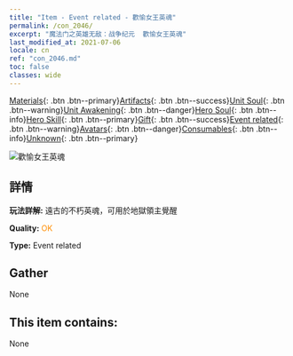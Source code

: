 ```yaml
---
title: "Item - Event related - 歡愉女王英魂"
permalink: /con_2046/
excerpt: "魔法门之英雄无敌：战争纪元  歡愉女王英魂"
last_modified_at: 2021-07-06
locale: cn
ref: "con_2046.md"
toc: false
classes: wide
---
```

 [Materials](/ItemsCN/){: .btn .btn--primary}[Artifacts](/ItemsCN/Artifacts/){: .btn .btn--success}[Unit Soul](/ItemsCN/UnitSoul/){: .btn .btn--warning}[Unit Awakening](/ItemsCN/UnitAwakening/){: .btn .btn--danger}[Hero Soul](/ItemsCN/HeroSoul/){: .btn .btn--info}[Hero Skill](/ItemsCN/HeroSkill/){: .btn .btn--primary}[Gift](/ItemsCN/Gift/){: .btn .btn--success}[Event related](/ItemsCN/Events/){: .btn .btn--warning}[Avatars](/ItemsCN/Avatars/){: .btn .btn--danger}[Consumables](/ItemsCN/Consumables/){: .btn .btn--info}[Unknown](/ItemsCN/Unknown/){: .btn .btn--primary}

 ![歡愉女王英魂](/images/t/juexing_505.png)

## 詳情
 **玩法詳解:** 遠古的不朽英魂，可用於地獄領主覺醒

 **Quality:** <span style="color: #FF8C00">OK</span>

 **Type:** Event related

## Gather

  None

## This item contains:

  None

